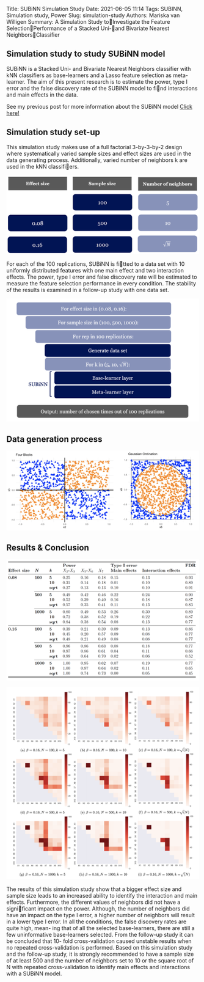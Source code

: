 Title: SUBiNN Simulation Study
Date: 2021-06-05 11:14
Tags: SUBINN, Simulation study, Power
Slug: simulation-study
Authors: Mariska van Willigen
Summary: A Simulation Study toInvestigate the Feature SelectionPerformance of a Stacked Uni-and Bivariate Nearest NeighborsClassifier

## Simulation study to study SUBiNN model

SUBiNN is a Stacked Uni- and Bivariate Nearest Neighbors classifier with kNN classifiers as base-learners and a Lasso feature selection as meta-learner. The
aim of this present research is to estimate the power, type I error and the false
discovery rate of the SUBiNN model to find interactions and main effects in
the data. 

See my previous post for more information about the SUBiNN model [Click here!](https://mariskavanwilligen.github.io/subinn-model.html)

## Simulation study set-up

This simulation study makes use of a full factorial 3-by-3-by-2 design
where systematically varied sample sizes and effect sizes are used in the data
generating process. Additionally, varied number of neighbors k are used in the
kNN classifiers.

![](/images/Thesis/Thesis4b.png)

For each of the 100 replications, SUBiNN is fitted to a data set
with 10 uniformly distributed features with one main effect and two interaction
effects. The power, type I error and false discovery rate will be estimated to
measure the feature selection performance in every condition. The stability of
the results is examined in a follow-up study with one data set.

![](/images/Thesis/Thesis6.png)

## Data generation process

![](/images/Thesis/Thesis13.png)


## Results & Conclusion

![](/images/Thesis/Thesis14.png)  

![](/images/Thesis/Thesis12.png)

The results of this simulation study show that a bigger effect size and sample
size leads to an increased ability to identify the interaction and main effects.
Furthermore, the different values of neighbors did not have a significant impact on the power. Although, the number of neighbors did have an impact
on the type I error, a higher number of neighbors will result in a lower type
I error. In all the conditions, the false discovery rates are quite high, mean-
ing that of all the selected base-learners, there are still a few uninformative
base-learners selected. From the follow-up study it can be concluded that 10-
fold cross-validation caused unstable results when no repeated cross-validation
is performed. Based on this simulation study and the follow-up study, it is
strongly recommended to have a sample size of at least 500 and the number
of neighbors set to 10 or the square root of N with repeated cross-validation to identify main
effects and interactions with a SUBiNN model.



